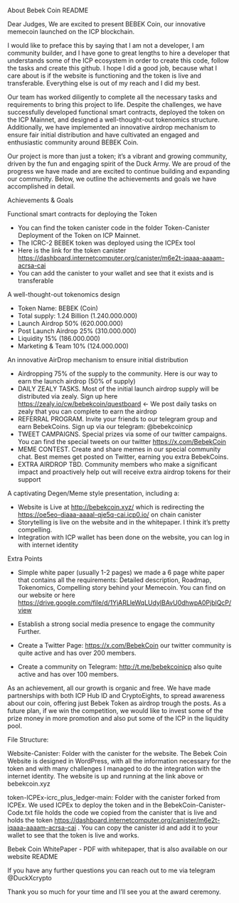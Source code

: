 About Bebek Coin README

Dear Judges,
We are excited to present BEBEK Coin, our innovative memecoin launched on the ICP blockchain.

I would like to preface this by saying that I am not a developer, I am community builder, and I have gone to great lengths to hire a developer that understands some of the ICP ecosystem in order to create this code, follow the tasks and create this github. I hope I did a good job, because what I care about is if the website is functioning and the token is live and transferable. Everything else is out of my reach and I did my best.

Our team has worked diligently to complete all the necessary tasks and requirements to bring this project to life. Despite the challenges, we have successfully developed functional smart contracts, deployed the token on the ICP Mainnet, and designed a well-thought-out tokenomics structure. Additionally, we have implemented an innovative airdrop mechanism to ensure fair initial distribution and have cultivated an engaged and enthusiastic community around BEBEK Coin.

Our project is more than just a token; it’s a vibrant and growing community, driven by the fun and engaging spirit of the Duck Army. We are proud of the progress we have made and are excited to continue building and expanding our community. Below, we outline the achievements and goals we have accomplished in detail.

Achievements & Goals

Functional smart contracts for deploying the Token
* You can find the token canister code in the folder Token-Canister
Deployment of the Token on ICP Mainnet.
* The ICRC-2 BEBEK token was deployed using the ICPEx tool
* Here is the link for the token canister https://dashboard.internetcomputer.org/canister/m6e2t-iqaaa-aaaam-acrsa-cai
* You can add the canister to your wallet and see that it exists and is transferable

A well-thought-out tokenomics design
* Token Name: BEBEK (Coin)
* Total supply: 1.24 Billion (1.240.000.000)
* Launch Airdrop 50% (620.000.000)
* Post Launch Airdrop 25% (310.000.000)
* Liquidity 15% (186.000.000)
* Marketing & Team 10% (124.000.000)

An innovative AirDrop mechanism to ensure initial distribution
* Airdropping 75% of the supply to the community. Here is our way to earn the launch airdrop (50% of supply)
* DAILY ZEALY TASKS. Most of the initial launch airdrop supply will be distributed via zealy. Sign up here  https://zealy.io/cw/bebekcoin/questboard <- We post daily tasks on zealy that you can complete to earn the airdrop
* REFERRAL PROGRAM. Invite your friends to our telegram group and earn BebekCoins. Sign up via our telegram: @bebekcoinicp
* TWEET CAMPAIGNS. Special prizes via some of our twitter campaigns. You can find the special tweets on our twitter https://x.com/BebekCoin
* MEME CONTEST. Create and share memes in our special community chat. Best memes get posted on Twitter, earning you extra BebekCoins.
* EXTRA AIRDROP TBD. Community members who make a significant impact and proactively help out will receive extra airdrop tokens for their support

A captivating Degen/Meme style presentation, including a:
* Website is Live at http://bebekcoin.xyz/ which is redirecting the https://oe5eo-diaaa-aaaal-qje5q-cai.icp0.io/ on chain canister
* Storytelling is live on the website and in the whitepaper. I think it’s pretty compelling.
* Integration with ICP wallet has been done on the website, you can log in with internet identity


Extra Points

* Simple white paper (usually 1-2 pages) we made a 6 page white paper that contains all the requirements: Detailed description, Roadmap, Tokenomics, Compelling story behind your Memecoin. You can find on our website or here https://drive.google.com/file/d/1YjARLleWqLUdylBAvU0dhwpA0PjblQcP/view

* Establish a strong social media presence to engage the community
Further. 
* Create a Twitter Page: https://x.com/BebekCoin our twitter community is quite active and has over 200 members.
* Create a community on Telegram: http://t.me/bebekcoinicp also quite active and has over 100 members.

As an achievement, all our growth is organic and free. We have made partnerships with both ICP Hub ID and CryptoEights, to spread awareness about our coin, offering just Bebek Token as airdrop trough the posts. 
As a future plan, if we win the competition, we would like to invest some of the prize money in more promotion and also put some of the ICP in the liquidity pool. 

File Structure:

Website-Canister: Folder with the canister for the website. The Bebek Coin Website is designed in WordPress, with all the information necessary for the token and with many challenges I managed to do the integration with the internet identity. The website is up and running at the link above or bebekcoin.xyz

token-ICPEx-icrc_plus_ledger-main: Folder with the canister forked from ICPEx. We used ICPEx to deploy the token and in the BebekCoin-Canister-Code.txt file holds the code we copied from the canister that is live and holds the token https://dashboard.internetcomputer.org/canister/m6e2t-iqaaa-aaaam-acrsa-cai . You can copy the canister id and add it to your wallet to see that the token is live and works.

Bebek Coin WhitePaper - PDF with whitepaper, that is also available on our website
README



If you have any further questions you can reach out to me via telegram @DuckXcrypto


Thank you so much for your time and I’ll see you at the award ceremony.
